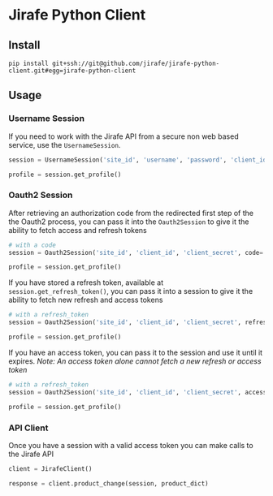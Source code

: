 # Jirafe Python Client

## Install
```
pip install git+ssh://git@github.com/jirafe/jirafe-python-client.git#egg=jirafe-python-client
```

## Usage
### Username Session
If you need to work with the Jirafe API from a secure non web based service, use the `UsernameSession`.
```python
session = UsernameSession('site_id', 'username', 'password', 'client_id', 'client_secret')

profile = session.get_profile()
```

### Oauth2 Session
After retrieving an authorization code from the redirected first step of the the Oauth2 process, you can pass it into the `Oauth2Session` to give it the ability to fetch access and refresh tokens
```python
# with a code
session = Oauth2Session('site_id', 'client_id', 'client_secret', code='5b94429c64c8f604cc2bd0422f4f5bc2b88d997d')

profile = session.get_profile()
```

If you have stored a refresh token, available at `session.get_refresh_token()`, you can pass it into a session to give it the ability to fetch new refresh and access tokens

```python
# with a refresh_token
session = Oauth2Session('site_id', 'client_id', 'client_secret', refresh_token='KsV1q3F2enN65vzxrg410Dj7d7jVoeth40ZM4TUT')

profile = session.get_profile()
```

If you have an access token, you can pass it to the session and use it until it expires. _Note: An access token alone cannot fetch a new refresh or access token_

```python
# with a refresh_token
session = Oauth2Session('site_id', 'client_id', 'client_secret', access_token='KsV1q3F2enN65vzxrg410Dj7d7jVoeth40ZM4TUT')

profile = session.get_profile()
```


### API Client
Once you have a session with a valid access token you can make calls to the Jirafe API
```python
client = JirafeClient()

response = client.product_change(session, product_dict)
```
